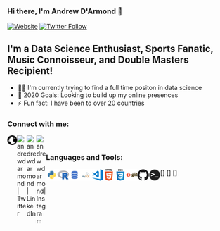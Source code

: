 ### Hi there, I'm Andrew D'Armond 👋

[![Website](https://img.shields.io/website?label=andrewdarmond.com&style=for-the-badge&url=https%3A%2F%2Fandrewdarmond.com)](https://andrewdarmond.com)
[![Twitter Follow](https://img.shields.io/twitter/follow/andrewdarmond?color=1DA1F2&logo=twitter&style=for-the-badge)](https://twitter.com/intent/follow?original_referer=https%3A%2F%2Fgithub.com%2FcodeSTACKr&screen_name=codeSTACKr)

## I'm a Data Science Enthusiast, Sports Fanatic, Music Connoisseur, and Double Masters Recipient!

- 👨‍💻 I'm currently trying to find a full time positon in data science 
- 🥅 2020 Goals: Looking to build up my online presences
- ⚡ Fun fact: I have been to over 20 countries


### Connect with me:

[<img align="left" alt="andrewdarmond.com" width="22px" src="https://raw.githubusercontent.com/iconic/open-iconic/master/svg/globe.svg" />][website]
[<img align="left" alt="andrewdarmond | Twitter" width="22px" src="https://cdn.jsdelivr.net/npm/simple-icons@v3/icons/twitter.svg" />][twitter]
[<img align="left" alt="andrewdarmond | LinkedIn" width="22px" src="https://cdn.jsdelivr.net/npm/simple-icons@v3/icons/linkedin.svg" />][linkedin]
[<img align="left" alt="andrewwdarmond| Instagram" width="22px" src="https://cdn.jsdelivr.net/npm/simple-icons@v3/icons/instagram.svg" />][instagram]

<br />

### Languages and Tools:
[<img align="left" alt="Python" width="26px" src="https://raw.githubusercontent.com/github/explore/80688e429a7d4ef2fca1e82350fe8e3517d3494d/topics/python/python.png" />][website]
[<img align="left" alt="R" width="26px" src="https://raw.githubusercontent.com/github/explore/361e2821e2dea67711cde99c9c40ed357061cf27/topics/r/r.png" />]
[<img align="left" alt="SQL" width="26px" src="https://raw.githubusercontent.com/github/explore/80688e429a7d4ef2fca1e82350fe8e3517d3494d/topics/sql/sql.png" />][website]
[<img align="left" alt="MySQL" width="26px" src="https://raw.githubusercontent.com/github/explore/80688e429a7d4ef2fca1e82350fe8e3517d3494d/topics/mysql/mysql.png" />]
[<img align="left" alt="Visual Studio Code" width="26px" src="https://raw.githubusercontent.com/github/explore/80688e429a7d4ef2fca1e82350fe8e3517d3494d/topics/visual-studio-code/visual-studio-code.png" />][website]
[<img align="left" alt="HTML5" width="26px" src="https://raw.githubusercontent.com/github/explore/80688e429a7d4ef2fca1e82350fe8e3517d3494d/topics/html/html.png" />]
[<img align="left" alt="CSS3" width="26px" src="https://raw.githubusercontent.com/github/explore/80688e429a7d4ef2fca1e82350fe8e3517d3494d/topics/css/css.png" />][website]
[<img align="left" alt="Git" width="26px" src="https://raw.githubusercontent.com/github/explore/80688e429a7d4ef2fca1e82350fe8e3517d3494d/topics/git/git.png" />][website]
[<img align="left" alt="GitHub" width="26px" src="https://raw.githubusercontent.com/github/explore/78df643247d429f6cc873026c0622819ad797942/topics/github/github.png" />][website]
[<img align="left" alt="Terminal" width="26px" src="https://raw.githubusercontent.com/github/explore/80688e429a7d4ef2fca1e82350fe8e3517d3494d/topics/terminal/terminal.png" />][website]

<br />
<br />



[website]: https://www.andrewdarmond.com
[twitter]: https://twitter.com/andrewdarmond
[instagram]: https://instagram.com/andrewwdarmond
[linkedin]: https://linkedin.com/in/andrewdarmond
